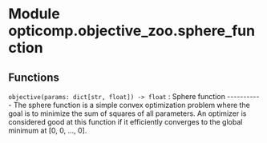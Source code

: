 Module opticomp.objective_zoo.sphere_function
=============================================

Functions
---------

    
`objective(params: dict[str, float]) ‑> float`
:   Sphere function
    -----------
    The sphere function is a simple convex optimization problem where the goal is to minimize the sum of squares of all parameters.
    An optimizer is considered good at this function if it efficiently converges to the global minimum at [0, 0, ..., 0].